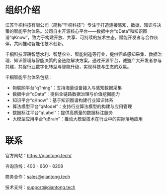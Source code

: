 # 组织介绍
江苏千桐科技有限公司（简称“千桐科技”）专注于打造连接感知、数据、知识与决策的智能平台体系。公司自主开源核心平台——数据中台“qData”和知识图谱“qKnow”，致力于构建开放、共享、可持续的技术生态，赋能开发者与合作伙伴，共同推动智能化技术创新。

千桐科技深耕智慧水利、智慧农业、智能制造等行业，提供涵盖感知采集、数据治理、知识管理与智能决策的全链路解决方案。通过开源平台，诚邀广大开发者参与共建，共促行业数字化转型与智能升级，实现科技与生态的双赢。

千桐智能平台体系包括：

- 物联网平台“qThing”：支持海量设备接入与感知数据采集
- 数据中台“qData”：提供全链路数据治理与价值挖掘能力
- 知识平台“qKnow”：基于知识图谱构建行业知识体系
- 算法模型平台“qModel”：支持行业算法模型的构建与应用管理
- 数据标注平台“qLabel”：提供高质量的数据标注服务
- 大模型应用平台“qBrain”：推动大模型技术在行业中的实际落地应用

# 联系
官方网站：https://qiantong.tech/

咨询热线：400 - 660 - 8208

商务合作：sales@qiantong.tech

技术支持：support@qiantong.tech
